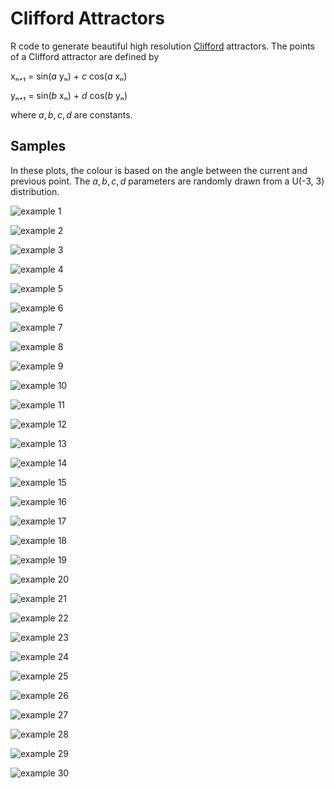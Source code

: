 
# Clifford Attractors

R code to generate beautiful high resolution [Clifford](https://en.wikipedia.org/wiki/Clifford_A._Pickover) attractors. The points of a
Clifford attractor are defined by

xₙ₊₁ = sin(*a* yₙ) + *c* cos(*a* xₙ)

yₙ₊₁ = sin(*b* xₙ) + *d* cos(*b* yₙ)


where *a*, *b*, *c*, *d* are constants. 

## Samples

In these plots, the colour is based on the angle between the current and
previous point. The *a*, *b*, *c*, *d* parameters are randomly drawn from a U(-3, 3) distribution.

![example 1](samples/small/20210330_111036_clifford_C_1.359_1.126_-1.793_-1.336_100.jpg)

![example 2](samples/small/20210330_123552_clifford_D_1_-1.7109_2.2444_0.6324_-1.4615_100.jpg)

![example 3](samples/small/20210330_144557_clifford_BW_1_1.7015_0.6894_-1.3594_2.79_100.jpg)

![example 4](samples/small/20210330_142626_clifford_C_1_0.5217_1.9436_-2.4346_-2.7779_100.jpg)

![example 5](samples/small/20210330_145456_clifford_B_1_-2.7273_-2.2327_0.1026_0.556_100.jpg)

![example 6](samples/small/20210330_145915_clifford_BW_1_1.6259_2.2561_0.2791_1.3843_100.jpg)

![example 7](samples/small/20210330_123356_clifford_BW_1_-1.2601_-1.9509_-1.1386_-0.7317_100.jpg)

![example 8](samples/small/20210330_145915_clifford_BW_1_1.6259_2.2561_0.2791_1.3843_100.jpg)

![example 9](samples/small/20210330_162605_clifford_D_1_-1.082_-1.4811_1.7244_-0.7231_100.jpg)

![example 10](samples/small/20210330_160653_clifford_E_1_0.5787_-2.5757_2.4896_0.7815_100.jpg)

![example 11](samples/small/20210330_151131_clifford_A_1_-1.4411_1.865_-1.1347_-0.1743_100.jpg)

![example 12](samples/small/20210330_144950_clifford_E_1_-2.6158_2.634_-2.5834_0.2926_100.jpg)

![example 13](samples/small/20210330_144204_clifford_E_1_-2.5638_2.4584_-0.0619_-2.6644_100.jpg)

![example 14](samples/small/20210330_134819_clifford_C_1_-2.6119_0.8046_-0.1793_-0.4862_100.jpg)

![example 15](samples/small/20210330_171316_clifford_V_1_-2.0935_2.6237_-0.9275_2.4008_100.jpg)

![example 16](samples/small/20210330_191840_clifford_B_1_-2.7006_1.7432_0.8865_-0.2933_100.jpg)

![example 17](samples/small/20210330_214215_clifford_C_1_-0.5088_1.6786_-2.8166_1.3127_100.jpg)

![example 18](samples/small/20210330_214655_clifford_C_1_-1.3618_-2.7131_-0.2887_2.8905_100.jpg)

![example 19](samples/small/20210330_221059_clifford_D_1_-2.3007_-2.3398_-0.7928_-1.6104_100.jpg)

![example 20](samples/small/20210331_001456_clifford_BW_1_-2.454_-2.4773_-1.0718_0.9829_100.jpg)

![example 21](samples/small/20210331_015640_clifford_B_1_-0.6855_-1.4234_2.0179_-1.8058_100.jpg)

![example 22](samples/small/20210331_021220_clifford_D_1_-0.3219_2.9079_2.9668_2.9399_100.jpg)

![example 23](samples/small/20210331_024109_clifford_V_1_0.8702_-2.3791_1.2862_-1.5676_100.jpg)

![example 24](samples/small/20210331_032256_clifford_V_1_1.0962_-1.5824_-1.6372_0.8493_100.jpg)

![example 25](samples/small/20210331_053241_clifford_A_1_1.2955_-1.4677_0.6637_-1.3556_100.jpg)

![example 26](samples/small/20210331_053924_clifford_BW_1_-1.1978_-0.6226_1.3906_1.6142_100.jpg)

![example 27](samples/small/20210331_055517_clifford_V_1_-1.8188_-1.9963_1.4496_-2.5415_100.jpg)

![example 28](samples/small/20210331_073227_clifford_E_1_-0.8123_-1.4834_-1.8811_2.4789_100.jpg)

![example 29](samples/small/20210331_074854_clifford_C_1_1.1969_1.1458_2.7436_0.6551_100.jpg)

![example 30](samples/small/20210330_191840_clifford_B_1_-2.7006_1.7432_0.8865_-0.2933_100.jpg)